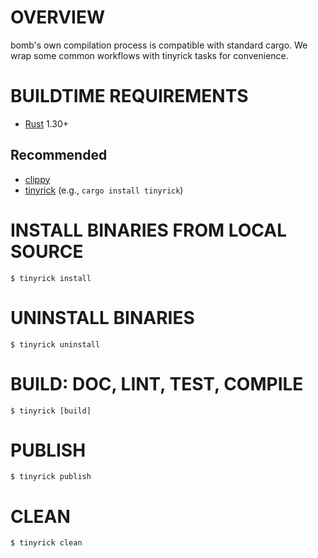 # OVERVIEW

bomb's own compilation process is compatible with standard cargo. We wrap some common workflows with tinyrick tasks for convenience.

# BUILDTIME REQUIREMENTS

* [Rust](https://www.rust-lang.org/en-US/) 1.30+

## Recommended

* [clippy](https://github.com/rust-lang-nursery/rust-clippy)
* [tinyrick](https://github.com/mcandre/tinyrick) (e.g., `cargo install tinyrick`)

# INSTALL BINARIES FROM LOCAL SOURCE

```console
$ tinyrick install
```

# UNINSTALL BINARIES

```console
$ tinyrick uninstall
```

# BUILD: DOC, LINT, TEST, COMPILE

```console
$ tinyrick [build]
```

# PUBLISH

```console
$ tinyrick publish
```

# CLEAN

```console
$ tinyrick clean
```
